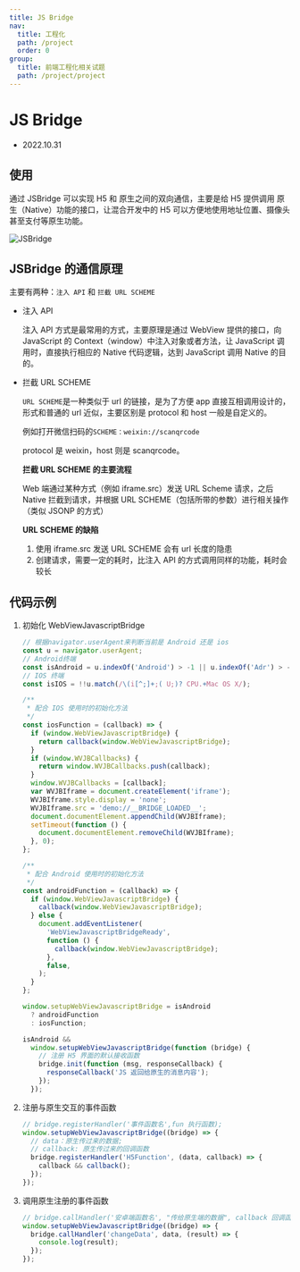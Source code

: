 ```yaml
---
title: JS Bridge
nav:
  title: 工程化
  path: /project
  order: 0
group:
  title: 前端工程化相关试题
  path: /project/project
---
```


# JS Bridge

- 2022.10.31

## 使用

通过 JSBridge 可以实现 H5 和 原生之间的双向通信，主要是给 H5 提供调用 原生（Native）功能的接口，让混合开发中的 H5 可以方便地使用地址位置、摄像头甚至支付等原生功能。

![JSBridge](https://p1-juejin.byteimg.com/tos-cn-i-k3u1fbpfcp/e1ccb97359ee43a08fc6fe76b3c55938~tplv-k3u1fbpfcp-zoom-in-crop-mark:4536:0:0:0.image?)

## JSBridge 的通信原理

主要有两种：`注入 API` 和 `拦截 URL SCHEME`

- 注入 API

  注入 API 方式是最常用的方式，主要原理是通过 WebView 提供的接口，向 JavaScript 的 Context（window）中注入对象或者方法，让 JavaScript 调用时，直接执行相应的 Native 代码逻辑，达到 JavaScript 调用 Native 的目的。

- 拦截 URL SCHEME

  `URL SCHEME`是一种类似于 url 的链接，是为了方便 app 直接互相调用设计的，形式和普通的 url 近似，主要区别是 protocol 和 host 一般是自定义的。

  例如打开微信扫码的`SCHEME：weixin://scanqrcode`

  protocol 是 weixin，host 则是 scanqrcode。

  **拦截 URL SCHEME 的主要流程**

  Web 端通过某种方式（例如 iframe.src）发送 URL Scheme 请求，之后 Native 拦截到请求，并根据 URL SCHEME（包括所带的参数）进行相关操作（类似 JSONP 的方式）

  **URL SCHEME 的缺陷**

  1. 使用 iframe.src 发送 URL SCHEME 会有 url 长度的隐患
  2. 创建请求，需要一定的耗时，比注入 API 的方式调用同样的功能，耗时会较长

## 代码示例

1. 初始化 WebViewJavascriptBridge

   ```js
   // 根据navigator.userAgent来判断当前是 Android 还是 ios
   const u = navigator.userAgent;
   // Android终端
   const isAndroid = u.indexOf('Android') > -1 || u.indexOf('Adr') > -1;
   // IOS 终端
   const isIOS = !!u.match(/\(i[^;]+;( U;)? CPU.+Mac OS X/);

   /**
    * 配合 IOS 使用时的初始化方法
    */
   const iosFunction = (callback) => {
     if (window.WebViewJavascriptBridge) {
       return callback(window.WebViewJavascriptBridge);
     }
     if (window.WVJBCallbacks) {
       return window.WVJBCallbacks.push(callback);
     }
     window.WVJBCallbacks = [callback];
     var WVJBIframe = document.createElement('iframe');
     WVJBIframe.style.display = 'none';
     WVJBIframe.src = 'demo://__BRIDGE_LOADED__';
     document.documentElement.appendChild(WVJBIframe);
     setTimeout(function () {
       document.documentElement.removeChild(WVJBIframe);
     }, 0);
   };

   /**
    * 配合 Android 使用时的初始化方法
    */
   const androidFunction = (callback) => {
     if (window.WebViewJavascriptBridge) {
       callback(window.WebViewJavascriptBridge);
     } else {
       document.addEventListener(
         'WebViewJavascriptBridgeReady',
         function () {
           callback(window.WebViewJavascriptBridge);
         },
         false,
       );
     }
   };

   window.setupWebViewJavascriptBridge = isAndroid
     ? androidFunction
     : iosFunction;

   isAndroid &&
     window.setupWebViewJavascriptBridge(function (bridge) {
       // 注册 H5 界面的默认接收函数
       bridge.init(function (msg, responseCallback) {
         responseCallback('JS 返回给原生的消息内容');
       });
     });
   ```

2. 注册与原生交互的事件函数

   ```js
   // bridge.registerHandler('事件函数名',fun 执行函数);
   window.setupWebViewJavascriptBridge((bridge) => {
     // data：原生传过来的数据;
     // callback: 原生传过来的回调函数
     bridge.registerHandler('H5Function', (data, callback) => {
       callback && callback();
     });
   });
   ```

3. 调用原生注册的事件函数

   ```js
   // bridge.callHandler('安卓端函数名', "传给原生端的数据", callback 回调函数);
   window.setupWebViewJavascriptBridge((bridge) => {
     bridge.callHandler('changeData', data, (result) => {
       console.log(result);
     });
   });
   ```
